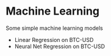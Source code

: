 # Machine Learning
Some simple machine learning models

- Linear Regression on BTC-USD
- Neural Net Regression on BTC-USD

